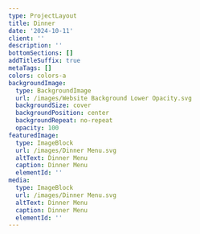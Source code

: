 ```yaml
---
type: ProjectLayout
title: Dinner
date: '2024-10-11'
client: ''
description: ''
bottomSections: []
addTitleSuffix: true
metaTags: []
colors: colors-a
backgroundImage:
  type: BackgroundImage
  url: /images/Website Background Lower Opacity.svg
  backgroundSize: cover
  backgroundPosition: center
  backgroundRepeat: no-repeat
  opacity: 100
featuredImage:
  type: ImageBlock
  url: /images/Dinner Menu.svg
  altText: Dinner Menu
  caption: Dinner Menu
  elementId: ''
media:
  type: ImageBlock
  url: /images/Dinner Menu.svg
  altText: Dinner Menu
  caption: Dinner Menu
  elementId: ''
---
```

